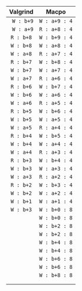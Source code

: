 |Valgrind| Macpo  |
|:----:|:----:|
|` W : b+9`| `W : a+9 : 4`|
|` W : a+9`| `R : a+8 : 4`|
| `R : b+8`| `W : b+9 : 4`|
| `W : b+8`| `W : a+8 : 4`|
| `W : a+8`| `R : a+7 : 4`|
| `R : b+7`| `W : b+8 : 4`|
| `W : b+7`| `W : a+7 : 4`|
| `W : a+7`| `R : a+6 : 4`|
| `R : b+6`| `W : b+7 : 4`|
| `W : b+6`| `W : a+6 : 4`|
| `W : a+6`| `R : a+5 : 4`|
| `R : b+5`| `W : b+6 : 4`|
| `W : b+5`| `W : a+5 : 4`|
| `W : a+5`| `R : a+4 : 4`|
| `R : b+4`| `W : b+5 : 4`|
| `W : b+4`| `W : a+4 : 4`|
| `W : a+4`| `R : a+3 : 4`|
| `R : b+3`| `W : b+4 : 4`|
| `W : b+3`| `W : a+3 : 4`|
| `W : a+3`| `R : a+2 : 4`|
| `R : b+2`| `W : b+3 : 4`|
| `W : b+2`| `W : a+2 : 4`|
| `W : b+1`| `W : a+1 : 4`|
| `W : b+3`| `W : b+0 : 8`|
|          | `W : b+0 : 8`|
|          | `W : b+2 : 8`|
|          | `W : b+2 : 8`|
|          | `W : b+4 : 8`|
|          | `W : b+4 : 8`|
|          | `W : b+6 : 8`|
|          | `W : b+6 : 8`|
|          | `W : b+8 : 8`|
           | |` W : b+8 : `8|
            || `W : a+3 : 4`|
